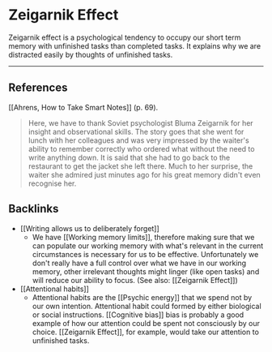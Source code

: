 # Zeigarnik Effect
Zeigarnik effect is a psychological tendency to occupy our short term memory with unfinished tasks than completed tasks. It explains why we are distracted easily by thoughts of unfinished tasks.

- - -
## References
[[Ahrens, How to Take Smart Notes]] (p. 69).
> Here, we have to thank Soviet psychologist Bluma Zeigarnik for her insight and observational skills. The story goes that she went for lunch with her colleagues and was very impressed by the waiter's ability to remember correctly who ordered what without the need to write anything down. It is said that she had to go back to the restaurant to get the jacket she left there. Much to her surprise, the waiter she admired just minutes ago for his great memory didn't even recognise her.

## Backlinks
* [[Writing allows us to deliberately forget]]
	* We have [[Working memory limits]], therefore making sure that we can populate our working memory with what's relevant in the current circumstances is necessary for us to be effective. Unfortunately we don't really have a full control over what we have in our working memory, other irrelevant thoughts might linger (like open tasks) and will reduce our ability to focus. (See also: [[Zeigarnik Effect]])
* [[Attentional habits]]
	* Attentional habits are the [[Psychic energy]] that we spend not by our own intention. Attentional habit could formed by either biological or social instructions. [[Cognitive bias]] bias is probably a good example of how our attention could be spent not consciously by our choice. [[Zeigarnik Effect]], for example, would take our attention to unfinished tasks.

<!-- #evergreen #memory #thinking #cognitive/bias -->

<!-- {BearID:3FBF02FD-DB1B-4116-AE04-693B303342CD-44697-0000296CCAC6FADC} -->
